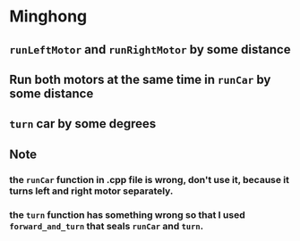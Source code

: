 # Minghong
## `runLeftMotor` and `runRightMotor` by some distance
## Run both motors at the same time in `runCar` by some distance
## `turn` car by some degrees
## Note
### the `runCar` function in .cpp file is wrong, don't use it, because it turns left and right motor separately.
### the `turn` function has something wrong so that I used `forward_and_turn` that seals `runCar` and `turn`.
